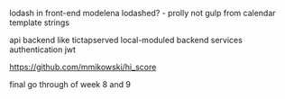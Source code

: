 lodash in front-end
modelena lodashed? - prolly not
gulp from calendar
template strings

api backend 
	like tictapserved
	local-moduled backend services
	authentication
	jwt 

https://github.com/mmikowski/hi_score

final go through of week 8 and 9 

